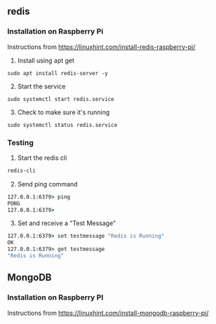 ## redis

### Installation on Raspberry Pi
Instructions from https://linuxhint.com/install-redis-raspberry-pi/

1. Install using apt get
```
sudo apt install redis-server -y
```

2. Start the service
```
sudo systemctl start redis.service
```

3. Check to make sure it's running
```
sudo systemctl status redis.service
```

### Testing
1. Start the redis cli
```cmd
redis-cli
```
2. Send ping command 
```cmd
127.0.0.1:6379> ping
PONG
127.0.0.1:6379> 
```
3. Set and receive a "Test Message"
```cmd
127.0.0.1:6379> set testmessage "Redis is Running"
OK
127.0.0.1:6379> get testmessage
"Redis is Running"
```

## MongoDB

### Installation on Raspberry PI

Instructions from https://linuxhint.com/install-mongodb-raspberry-pi/